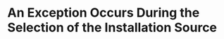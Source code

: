 # An Exception Occurs During the Selection of the Installation Source<a name="EN-US_TOPIC_0214071152"></a>




